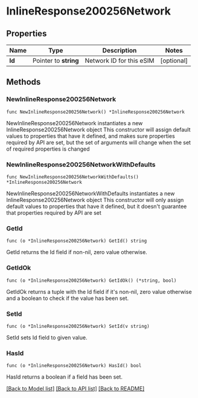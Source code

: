 # InlineResponse200256Network

## Properties

Name | Type | Description | Notes
------------ | ------------- | ------------- | -------------
**Id** | Pointer to **string** | Network ID for this eSIM | [optional] 

## Methods

### NewInlineResponse200256Network

`func NewInlineResponse200256Network() *InlineResponse200256Network`

NewInlineResponse200256Network instantiates a new InlineResponse200256Network object
This constructor will assign default values to properties that have it defined,
and makes sure properties required by API are set, but the set of arguments
will change when the set of required properties is changed

### NewInlineResponse200256NetworkWithDefaults

`func NewInlineResponse200256NetworkWithDefaults() *InlineResponse200256Network`

NewInlineResponse200256NetworkWithDefaults instantiates a new InlineResponse200256Network object
This constructor will only assign default values to properties that have it defined,
but it doesn't guarantee that properties required by API are set

### GetId

`func (o *InlineResponse200256Network) GetId() string`

GetId returns the Id field if non-nil, zero value otherwise.

### GetIdOk

`func (o *InlineResponse200256Network) GetIdOk() (*string, bool)`

GetIdOk returns a tuple with the Id field if it's non-nil, zero value otherwise
and a boolean to check if the value has been set.

### SetId

`func (o *InlineResponse200256Network) SetId(v string)`

SetId sets Id field to given value.

### HasId

`func (o *InlineResponse200256Network) HasId() bool`

HasId returns a boolean if a field has been set.


[[Back to Model list]](../README.md#documentation-for-models) [[Back to API list]](../README.md#documentation-for-api-endpoints) [[Back to README]](../README.md)



